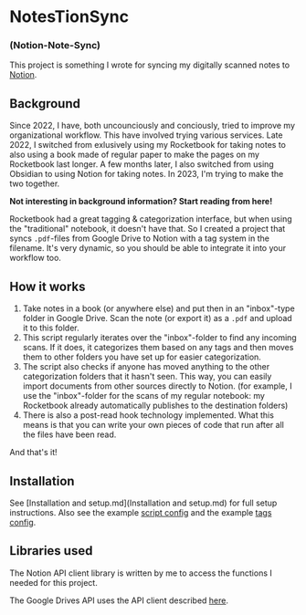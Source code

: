 # NotesTionSync

### (Notion-Note-Sync)

This project is something I wrote for syncing my digitally scanned notes to [Notion](https://notion.so).

## Background

Since 2022, I have, both uncounciously and conciously, tried to improve my organizational workflow.
This have involved trying various services. Late 2022, I switched from exlusively using my Rocketbook for taking notes to also using a book made of regular paper
to make the pages on my Rocketbook last longer. A few months later, I also switched from using Obsidian to using Notion for taking notes.
In 2023, I'm trying to make the two together.

**Not interesting in background information? Start reading from here!**

Rocketbook had a great tagging & categorization interface, but when using the "traditional" notebook, it doesn't have that.
So I created a project that syncs `.pdf`-files from Google Drive to Notion with a tag system in the filename.
It's very dynamic, so you should be able to integrate it into your workflow too.

## How it works

1. Take notes in a book (or anywhere else) and put then in an "inbox"-type folder in Google Drive. Scan the note (or export it)
as a `.pdf` and upload it to this folder.
2. This script regularly iterates over the "inbox"-folder to find any incoming scans. If it does, it categorizes them based on any tags
and then moves them to other folders you have set up for easier categorization.
3. The script also checks if anyone has moved anything to the other categorization folders that it hasn't seen. This way, you can easily import documents
from other sources directly to Notion. (for example, I use the "inbox"-folder for the scans of my regular notebook: my Rocketbook already automatically publishes to the destination folders)
4. There is also a post-read hook technology implemented. What this means is that you can write your own pieces of code that run after all the files have been read.

And that's it!

## Installation

See [Installation and setup.md](Installation and setup.md) for full setup instructions.
Also see the example [script config](config.toml.example) and the example [tags config](tags.json5.example).

## Libraries used

The Notion API client library is written by me to access the functions I needed for this project.

The Google Drives API uses the API client described [here](https://developers.google.com/drive/api/quickstart/python).
